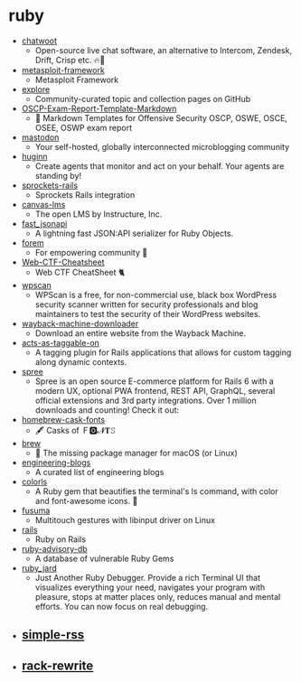 # ruby
- [chatwoot](https://github.com/chatwoot/chatwoot)
  - Open-source live chat software, an alternative to Intercom, Zendesk, Drift, Crisp etc. 🔥💬
- [metasploit-framework](https://github.com/rapid7/metasploit-framework)
  - Metasploit Framework
- [explore](https://github.com/github/explore)
  - Community-curated topic and collection pages on GitHub
- [OSCP-Exam-Report-Template-Markdown](https://github.com/noraj/OSCP-Exam-Report-Template-Markdown)
  - 📙 Markdown Templates for Offensive Security OSCP, OSWE, OSCE, OSEE, OSWP exam report
- [mastodon](https://github.com/tootsuite/mastodon)
  - Your self-hosted, globally interconnected microblogging community
- [huginn](https://github.com/huginn/huginn)
  - Create agents that monitor and act on your behalf. Your agents are standing by!
- [sprockets-rails](https://github.com/rails/sprockets-rails)
  - Sprockets Rails integration
- [canvas-lms](https://github.com/instructure/canvas-lms)
  - The open LMS by Instructure, Inc.
- [fast_jsonapi](https://github.com/Netflix/fast_jsonapi)
  - A lightning fast JSON:API serializer for Ruby Objects.
- [forem](https://github.com/forem/forem)
  - For empowering community 🌱
- [Web-CTF-Cheatsheet](https://github.com/w181496/Web-CTF-Cheatsheet)
  - Web CTF CheatSheet 🐈
- [wpscan](https://github.com/wpscanteam/wpscan)
  - WPScan is a free, for non-commercial use, black box WordPress security scanner written for security professionals and blog maintainers to test the security of their WordPress websites.
- [wayback-machine-downloader](https://github.com/hartator/wayback-machine-downloader)
  - Download an entire website from the Wayback Machine.
- [acts-as-taggable-on](https://github.com/mbleigh/acts-as-taggable-on)
  - A tagging plugin for Rails applications that allows for custom tagging along dynamic contexts.
- [spree](https://github.com/spree/spree)
  - Spree is an open source E-commerce platform for Rails 6 with a modern UX, optional PWA frontend, REST API, GraphQL, several official extensions and 3rd party integrations. Over 1 million downloads and counting! Check it out:
- [homebrew-cask-fonts](https://github.com/Homebrew/homebrew-cask-fonts)
  - 🖋 Casks of Ｆ🅾𝓝𝐓𝚂
- [brew](https://github.com/Homebrew/brew)
  - 🍺 The missing package manager for macOS (or Linux)
- [engineering-blogs](https://github.com/kilimchoi/engineering-blogs)
  - A curated list of engineering blogs
- [colorls](https://github.com/athityakumar/colorls)
  - A Ruby gem that beautifies the terminal's ls command, with color and font-awesome icons. 🎉
- [fusuma](https://github.com/iberianpig/fusuma)
  - Multitouch gestures with libinput driver on Linux
- [rails](https://github.com/rails/rails)
  - Ruby on Rails
- [ruby-advisory-db](https://github.com/rubysec/ruby-advisory-db)
  - A database of vulnerable Ruby Gems
- [ruby_jard](https://github.com/nguyenquangminh0711/ruby_jard)
  - Just Another Ruby Debugger. Provide a rich Terminal UI that visualizes everything your need, navigates your program with pleasure, stops at matter places only, reduces manual and mental efforts. You can now focus on real debugging.
- [simple-rss](https://github.com/Invoca/simple-rss)
  - 
- [rack-rewrite](https://github.com/Invoca/rack-rewrite)
  - 
